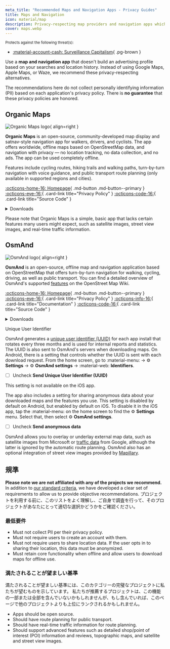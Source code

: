 ```yaml
---
meta_title: "Recommended Maps and Navigation Apps - Privacy Guides"
title: Maps and Navigation
icon: material/map
description: Privacy-respecting map providers and navigation apps which don't build an advertising profile based on your searches and locations.
cover: maps.webp
---
```


<small>Protects against the following threat(s):</small>

- [:material-account-cash: Surveillance Capitalism](basics/common-threats.md#surveillance-as-a-business-model){ .pg-brown }

Use a **map and navigation app** that doesn't build an advertising profile based on your searches and location history. Instead of using Google Maps, Apple Maps, or Waze, we recommend these privacy-respecting alternatives.

The recommendations here do not collect personally identifying information (PII) based on each application's privacy policy. There is **no guarantee** that these privacy policies are honored.

## Organic Maps

<div class="admonition recommendation" markdown>

![Organic Maps logo](assets/img/maps/organic-maps.svg){ align=right }

**Organic Maps** is an open-source, community-developed map display and satnav-style navigation app for walkers, drivers, and cyclists. The app offers worldwide, offline maps based on OpenStreetMap data, and navigation with privacy — no location tracking, no data collection, and no ads. The app can be used completely offline.

Features include cycling routes, hiking trails and walking paths, turn-by-turn navigation with voice guidance, and public transport route planning (only available in supported regions and cities).

[:octicons-home-16: Homepage](https://organicmaps.app){ .md-button .md-button--primary }
[:octicons-eye-16:](https://organicmaps.app/privacy){ .card-link title="Privacy Policy" }
[:octicons-code-16:](https://git.omaps.dev/organicmaps/organicmaps){ .card-link title="Source Code" }

<details class="downloads" markdown><summary>Downloads</summary>

- [:simple-googleplay: Google Play](https://play.google.com/store/apps/details?id=app.organicmaps)
- [:simple-appstore: App Store](https://apps.apple.com/app/organic-maps/id1567437057)
- [:simple-forgejo: Forgejo](https://git.omaps.dev/organicmaps/organicmaps/releases)
- [:simple-linux: Linux](https://flathub.org/apps/app.organicmaps.desktop)

</details>

</div>

Please note that Organic Maps is a simple, basic app that lacks certain features many users might expect, such as satellite images, street view images, and real-time traffic information.

## OsmAnd

<div class="admonition recommendation" markdown>

![OsmAnd logo](assets/img/maps/osmand.svg){ align=right }

**OsmAnd** is an open-source, offline map and navigation application based on OpenStreetMap that offers turn-by-turn navigation for walking, cycling, driving, as well as public transport. You can find a detailed overview of OsmAnd's supported [features](https://wiki.openstreetmap.org/wiki/OsmAnd#Features) on the OpenStreet Map Wiki.

[:octicons-home-16: Homepage](https://osmand.net){ .md-button .md-button--primary }
[:octicons-eye-16:](https://osmand.net/docs/legal/privacy-policy){ .card-link title="Privacy Policy" }
[:octicons-info-16:](https://osmand.net/docs/intro){ .card-link title="Documentation" }
[:octicons-code-16:](https://github.com/osmandapp){ .card-link title="Source Code" }

<details class="downloads" markdown><summary>Downloads</summary>

- [:simple-googleplay: Google Play](https://play.google.com/store/apps/details?id=net.osmand)
- [:simple-appstore: App Store](https://apps.apple.com/us/app/id934850257)
- [:simple-android: Android](https://osmand.net/docs/versions/free-versions)

</details>

</div>

<div class="admonition warning" markdown>
<p class="admonition-title">Unique User Identifier</p>

OsmAnd generates a [unique user identifier (UUID)](https://osmand.net/docs/legal/terms-of-use/#6-unique-user-indentifier) for each app install that rotates every three months and is used for internal reports and statistics. The UUID is also sent to OsmAnd's servers when downloading maps. On Android, there is a setting that controls whether the UUID is sent with each download request. From the home screen, go to :material-menu: → :gear: **Settings** → :gear: **OsmAnd settings** → :material-web: **Identifiers**.

- [ ] Uncheck **Send Unique User Identifier (UUID)**

This setting is not available on the iOS app.

</div>

The app also includes a setting for sharing anonymous data about your downloaded maps and the features you use. This setting is disabled by default on Android, but enabled by default on iOS. To disable it in the iOS app, tap the :material-menu: on the home screen to find the :gear: **Settings** menu. Select that, then select :gear: **OsmAnd settings**.

- [ ] Uncheck **Send anonymous data**

OsmAnd allows you to overlay or underlay external map data, such as satellite images from Microsoft or [traffic data](https://themm.net/public/osmand_traffic) from Google, although the latter is ignored by the automatic route planning. OsmAnd also has an optional integration of street view images provided by [Mapillary](https://mapillary.com).

## 規準

**Please note we are not affiliated with any of the projects we recommend.** In addition to [our standard criteria](about/criteria.md), we have developed a clear set of requirements to allow us to provide objective recommendations. プロジェクトを利用する前に、このリストをよく理解し、ご自身で調査を行って、そのプロジェクトがあなたにとって適切な選択かどうかをご確認ください。

### 最低要件

- Must not collect PII per their privacy policy.
- Must not require users to create an account with them.
- Must not require users to share location data. If the user opts in to sharing their location, this data must be anonymized.
- Must retain core functionality when offline and allow users to download maps for offline use.

### 満たされることが望ましい基準

満たされることが望ましい基準には、このカテゴリーの完璧なプロジェクトに私たちが望むものを示しています。 私たちが推薦するプロジェクトは、この機能の一部または全部を含んでいないかもしれませんが、もし含んでいれば、このページで他のプロジェクトよりも上位にランクされるかもしれません。

- Apps should be open source.
- Should have route planning for public transport.
- Should have real-time traffic information for route planning.
- Should support advanced features such as detailed shop/point of interest (POI) information and reviews, topographic maps, and satellite and street view images.
